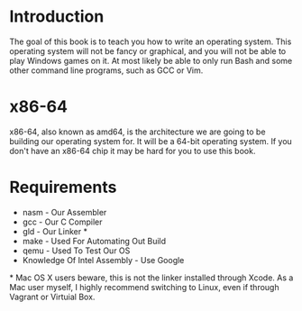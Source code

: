 # Introduction

The goal of this book is to teach you how to write an operating system. This operating system will not be fancy or graphical, and you will not be able to play Windows games on it. At most likely be able to only run Bash and some other command line programs, such as GCC or Vim.

# x86-64

x86-64, also known as amd64, is the architecture we are going to be building our operating system for. It will be a 64-bit operating system. If you don't have an x86-64 chip it may be hard for you to use this book.

# Requirements

- nasm - Our Assembler
- gcc - Our C Compiler
- gld - Our Linker *
- make - Used For Automating Out Build
- qemu - Used To Test Our OS
- Knowledge Of Intel Assembly - Use Google

\* Mac OS X users beware, this is not the linker installed through Xcode. As a Mac user myself, I highly recommend switching to Linux, even if through Vagrant or Virtuial Box.
